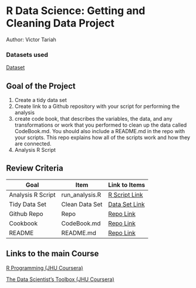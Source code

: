 # R Data Science: Getting and Cleaning Data Project
Author: Victor Tariah 
### Datasets used 
[Dataset](https://d396qusza40orc.cloudfront.net/getdata%2Fprojectfiles%2FUCI%20HAR%20Dataset.zip "Clicking will download the data")

## Goal of the Project
1. Create a tidy data set 
2. Create link to a Github repository with your script for performing the analysis 
3. create code book, that describes the variables, the data, and any transformations or work that you performed to clean up the data called CodeBook.md. You should also include a README.md in the repo with your scripts. This repo explains how all of the scripts work and how they are connected.
4. Analysis R Script

## Review Criteria

Goal | Item | Link to Items
--- | --- | ---
Analysis R Script |  run_analysis.R |  [R Script Link](https://github.com/tariah7/R_DataScienceProject/blob/main/run_analysis.qmd "run_analysis.R")
Tidy Data Set |  Clean Data Set |  [Data Set Link](https://github.com/tariah7/R_DataScienceProject/blob/main/Data/tidyData.txt "tidyData.txt")
Github Repo | Repo |  [Repo Link](https://github.com/tariah7/R_DataScienceProject "Click to go to Repo")
Cookbook | CodeBook.md |  [Repo Link](https://github.com/tariah7/R_DataScienceProject/blob/main/CodeBook.md "CodeBook.md")
README | README.md |  [Repo Link](https://github.com/tariah7/R_DataScienceProject/blob/main/README.md "README.md")

## Links to the main Course
[R Programming (JHU Coursera)](https://medium.com/@GalarnykMichael/in-progress-review-course-2-r-programming-jhu-coursera-ad27086d8438#.bzzr29fvo "Review + data.table")

[The Data Scientist’s Toolbox (JHU Coursera)](https://medium.com/@GalarnykMichael/review-course-1-the-data-scientists-toolbox-jhu-coursera-4d7459458821#.5jpg133ln "Review + Going over Parts of Quiz")

